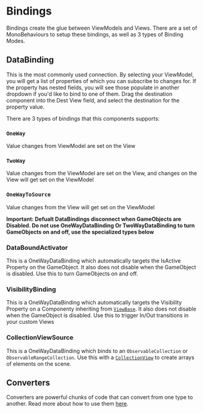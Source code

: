 # Bindings

Bindings create the glue between ViewModels and Views. There are a set of MonoBehaviours to setup these bindings, as well as 3 types of Binding Modes.

## DataBinding
This is the most commonly used connection. By selecting your ViewModel, you will get a list of properties of which you can subscribe to changes for. If the property has nested fields, you will see those populate in another dropdown if you'd like to bind to one of them. Drag the destination component into the Dest View field, and select the destination for the property value.

There are 3 types of bindings that this components supports:
### `OneWay`
Value changes from ViewModel are set on the View

### `TwoWay`
Value changes from the ViewModel are set on the View, and changes on the View will get set on the ViewModel

### `OneWayToSource`
Value changes from the View will get set on the ViewModel

**Important: Defualt DataBindings disconnect when GameObjects are Disabled. Do not use OneWayDataBinding Or TwoWayDataBinding to turn GameObjects on and off, use the specialized types below**

### DataBoundActivator
This is a OneWayDataBinding which automatically targets the IsActive Property on the GameObject. It also does not disable when the GameObject is disabled. Use this to turn GameObjects on and off.

### VisibilityBinding
This is a OneWayDataBinding which automatically targets the Visibility Property on a Componenty inheriting from [`ViewBase`](../Assets/Unity-MVVM/Scripts/View/ViewBase.cs). It also does not disable when the GameObject is disabled. Use this to trigger In/Out transitions in your custom Views

### CollectionViewSource
This is a OneWayDataBinding which binds to an `ObservableCollection` or `ObservableRangeCollection`. Use this with a [`CollectionView`](../Assets/Unity-MVVM/Scripts/View/CollectionViewBase.cs) to create arrays of elements on the scene.

## Converters

Converters are powerful chunks of code that can convert from one type to another. Read more about how to use them [here](./Converters.md).